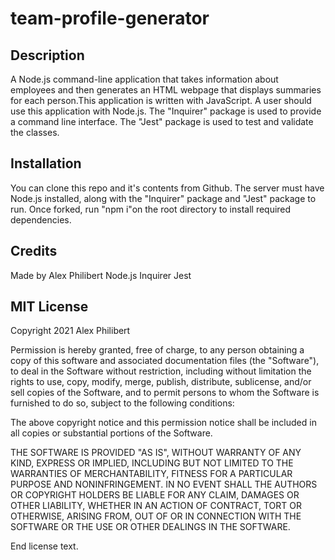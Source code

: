 # team-profile-generator

## Description
A Node.js command-line application that takes information about employees and then generates an HTML webpage that displays summaries for each person.This application is written with JavaScript. A user should use this application with Node.js. The "Inquirer" package is used to provide a command line interface. The "Jest" package is used to test and validate the classes. 

## Installation
You can clone this repo and it's contents from Github. The server must have Node.js installed, along with the "Inquirer" package and "Jest" package to run. Once forked, run "npm i"on the root directory to install required dependencies.

## Credits
Made by Alex Philibert
Node.js
Inquirer
Jest


## MIT License
Copyright 2021 Alex Philibert

Permission is hereby granted, free of charge, to any person obtaining a copy of this software and associated documentation files (the "Software"), to deal in the Software without restriction, including without limitation the rights to use, copy, modify, merge, publish, distribute, sublicense, and/or sell copies of the Software, and to permit persons to whom the Software is furnished to do so, subject to the following conditions:

The above copyright notice and this permission notice shall be included in all copies or substantial portions of the Software.

THE SOFTWARE IS PROVIDED "AS IS", WITHOUT WARRANTY OF ANY KIND, EXPRESS OR IMPLIED, INCLUDING BUT NOT LIMITED TO THE WARRANTIES OF MERCHANTABILITY, FITNESS FOR A PARTICULAR PURPOSE AND NONINFRINGEMENT. IN NO EVENT SHALL THE AUTHORS OR COPYRIGHT HOLDERS BE LIABLE FOR ANY CLAIM, DAMAGES OR OTHER LIABILITY, WHETHER IN AN ACTION OF CONTRACT, TORT OR OTHERWISE, ARISING FROM, OUT OF OR IN CONNECTION WITH THE SOFTWARE OR THE USE OR OTHER DEALINGS IN THE SOFTWARE.

End license text.
